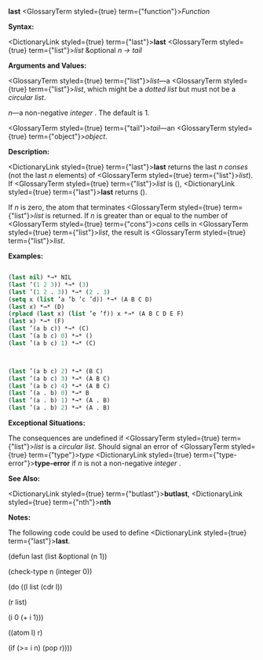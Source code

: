 **last** <GlossaryTerm styled={true} term={"function"}><i>Function</i></GlossaryTerm> 



**Syntax:** 



<DictionaryLink styled={true} term={"last"}><b>last</b></DictionaryLink> <GlossaryTerm styled={true} term={"list"}><i>list</i></GlossaryTerm> &amp;optional *n → tail* 



**Arguments and Values:** 



<GlossaryTerm styled={true} term={"list"}><i>list</i></GlossaryTerm>—a <GlossaryTerm styled={true} term={"list"}><i>list</i></GlossaryTerm>, which might be a *dotted list* but must not be a *circular list*. 



*n*—a non-negative *integer* . The default is 1. 



<GlossaryTerm styled={true} term={"tail"}><i>tail</i></GlossaryTerm>—an <GlossaryTerm styled={true} term={"object"}><i>object</i></GlossaryTerm>. 



**Description:** 



<DictionaryLink styled={true} term={"last"}><b>last</b></DictionaryLink> returns the last *n conses* (not the last *n* elements) of <GlossaryTerm styled={true} term={"list"}><i>list</i></GlossaryTerm>). If <GlossaryTerm styled={true} term={"list"}><i>list</i></GlossaryTerm> is (), <DictionaryLink styled={true} term={"last"}><b>last</b></DictionaryLink> returns (). 



If *n* is zero, the atom that terminates <GlossaryTerm styled={true} term={"list"}><i>list</i></GlossaryTerm> is returned. If *n* is greater than or equal to the number of <GlossaryTerm styled={true} term={"cons"}><i>cons</i></GlossaryTerm> cells in <GlossaryTerm styled={true} term={"list"}><i>list</i></GlossaryTerm>, the result is <GlossaryTerm styled={true} term={"list"}><i>list</i></GlossaryTerm>. 



**Examples:**
```lisp

(last nil) *→* NIL 
(last ’(1 2 3)) *→* (3) 
(last ’(1 2 . 3)) *→* (2 . 3) 
(setq x (list ’a ’b ’c ’d)) *→* (A B C D) 
(last x) *→* (D) 
(rplacd (last x) (list ’e ’f)) x *→* (A B C D E F) 
(last x) *→* (F) 
(last ’(a b c)) *→* (C) 
(last ’(a b c) 0) *→* () 
(last ’(a b c) 1) *→* (C) 



(last ’(a b c) 2) *→* (B C) 
(last ’(a b c) 3) *→* (A B C) 
(last ’(a b c) 4) *→* (A B C) 
(last ’(a . b) 0) *→* B 
(last ’(a . b) 1) *→* (A . B) 
(last ’(a . b) 2) *→* (A . B) 

```
**Exceptional Situations:** 



The consequences are undefined if <GlossaryTerm styled={true} term={"list"}><i>list</i></GlossaryTerm> is a *circular list*. Should signal an error of <GlossaryTerm styled={true} term={"type"}><i>type</i></GlossaryTerm> <DictionaryLink styled={true} term={"type-error"}><b>type-error</b></DictionaryLink> if *n* is not a non-negative *integer* . 



**See Also:** 



<DictionaryLink styled={true} term={"butlast"}><b>butlast</b></DictionaryLink>, <DictionaryLink styled={true} term={"nth"}><b>nth</b></DictionaryLink> 



**Notes:** 



The following code could be used to define <DictionaryLink styled={true} term={"last"}><b>last</b></DictionaryLink>. 



(defun last (list &amp;optional (n 1)) 



(check-type n (integer 0)) 



(do ((l list (cdr l)) 



(r list) 



(i 0 (+ i 1))) 



((atom l) r) 



(if (&gt;= i n) (pop r)))) 



